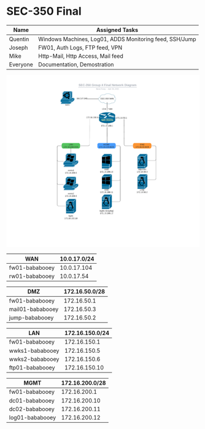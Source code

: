 # SEC-350 Final
| Name | Assigned Tasks |
| ------------- | ------------- |
| Quentin  |  Windows Machines, Log01, ADDS Monitoring feed, SSH/Jump |
| Joseph  | FW01, Auth Logs, FTP feed, VPN |
| Mike  | Http-Mail, Http Access, Mail feed  |
| Everyone  | Documentation, Demostration  |

![Network Diagra](https://github.com/jfustolojr/SEC-350Final/blob/main/SEC350-FinalDiagram.png)



| **WAN** | **10.0.17.0/24** |
| ------------- | ------------- |
| fw01-bababooey | 10.0.17.104 | 
| rw01-bababooey | 10.0.17.54 |

| **DMZ** | **172.16.50.0/28** |
| ------------- | ------------- | 
| fw01-bababooey | 172.16.50.1 | 
| mail01-bababooey | 172.16.50.3 | 
| jump-bababooey | 172.16.50.2 |  

| **LAN** | **172.16.150.0/24** | 
| ------------- | ------------- | 
| fw01-bababooey | 172.16.150.1 |
| wwks1-bababooey | 172.16.150.5 | 
| wwks2-bababooey | 172.16.150.6 | 
| ftp01-bababooey | 172.16.150.10 | 

| **MGMT** | **172.16.200.0/28** | 
| ------------- | ------------- |
| fw01-bababooey | 172.16.200.1 | 
| dc01-bababooey | 172.16.200.10 | 
| dc02-bababooey | 172.16.200.11 | 
| log01-bababooey | 172.16.200.12 | 
